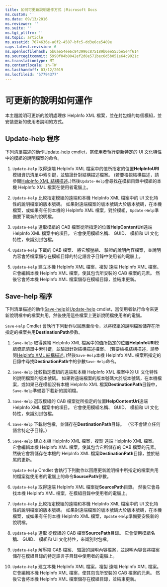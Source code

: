 ```yaml
---
title: 如何可更新說明運作方式 |Microsoft Docs
ms.custom: ''
ms.date: 09/13/2016
ms.reviewer: ''
ms.suite: ''
ms.tgt_pltfrm: ''
ms.topic: article
ms.assetid: 7674636e-a0f2-4587-bfc5-dd3e6ce5489e
caps.latest.revision: 6
ms.openlocfilehash: 5b6ae54ee6c843996c875189b6ee553be5e4f614
ms.sourcegitcommit: 5990f04b8042ef2d8e571bec6d5b051e64c9921c
ms.translationtype: MT
ms.contentlocale: zh-TW
ms.lasthandoff: 03/12/2019
ms.locfileid: "57794377"
---
```

# <a name="how-updatable-help-works"></a>可更新的說明如何運作

本主題說明可更新的說明處理序 HelpInfo XML 檔案，並在封包檔的每個模組，並安裝更新的使用者說明的方式。

## <a name="the-update-help-process"></a>Update-help 程序

下列清單描述的動作[Update-help](/powershell/module/Microsoft.PowerShell.Core/Update-Help) cmdlet，當使用者執行更新特定的 UI 文化特性中的模組的說明檔案的命令。

1. `Update-Help` 取得遠端 HelpInfo XML 檔案中的值所指定的位置**HelpInfoURI**模組資訊清單中索引鍵，並驗證針對結構描述檔案。 (若要檢視結構描述，請參閱[HelpInfo XML 結構描述](./helpinfo-xml-schema.md)。)然後`Update-Help`會尋找在模組目錄中模組的本機 HelpInfo XML 檔案在使用者電腦上。

2. `Update-Help` 比較指定模組的遠端和本機 HelpInfo XML 檔案中的 UI 文化特性的說明檔案的版本號碼。 如果對遠端檔案的版本號碼大於版本號碼，在本機檔案，或如果有任何本機的 HelpInfo XML 檔案，對於模組，`Update-Help`準備要下載新的說明檔。

3. `Update-Help` 選取模組的 CAB 檔案從所指定的位置**HelpContentUri**遠端 HelpInfo XML 檔案中的項目。 它會使用模組名稱、 GUID、 模組和 UI 文化特性，來識別封包檔。

4. `Update-Help` 下載的 CAB 檔案、 將它解壓縮、 驗證的說明內容檔案，並說明內容會將檔案儲存在模組目錄的特定語言子目錄中使用者的電腦上。

5. `Update-Help` 建立本機 HelpInfo XML 檔案，複製 遠端 HelpInfo XML 檔案。 它會編輯本機 HelpInfo XML 檔案，使其包含所安裝的 CAB 檔案的元素。 然後它會將本機 HelpInfo XML 檔案儲存在模組目錄，並結束更新。

## <a name="the-save-help-process"></a>Save-help 程序

下列清單描述的動作[Save-help](/powershell/module/Microsoft.PowerShell.Core/Save-Help)並[Update-help](/powershell/module/Microsoft.PowerShell.Core/Update-Help) cmdlet，當使用者執行命令來更新說明檔中的檔案共用，然後使用這些檔案上更新說明檔使用者的電腦。

`Save-Help` Cmdlet 會執行下列動作以回應至命令，以將模組的說明檔案儲存在所指定的檔案共用**DestinationPath**參數。

1. `Save-Help` 取得遠端 HelpInfo XML 檔案中的值所指定的位置**HelpInfoURI**模組資訊清單中索引鍵，並驗證針對結構描述檔案。 (若要檢視結構描述，請參閱[HelpInfo XML 結構描述](./helpinfo-xml-schema.md)。)然後`Save-Help`本機 HelpInfo XML 檔案所指定的目錄中尋找**DestinationPath**中的參數`Save-Help`命令。

2. `Save-Help` 比較指定模組的遠端和本機 HelpInfo XML 檔案中的 UI 文化特性的說明檔案的版本號碼。 如果對遠端檔案的版本號碼大於版本號碼，在本機檔案，或如果已在模組沒有本機 HelpInfo XML 檔案**DestinationPath**目錄中，`Save-Help`準備要下載新的說明檔。

3. `Save-Help` 選取模組的 CAB 檔案從所指定的位置**HelpContentUri**遠端 HelpInfo XML 檔案中的項目。 它會使用模組名稱、 GUID、 模組和 UI 文化特性，來識別封包檔。

4. `Save-Help` 下載封包檔，並儲存在**DestinationPath**目錄。 （它不會建立任何語言特定子目錄。）

5. `Save-Help` 建立本機 HelpInfo XML 檔案，複製 遠端 HelpInfo XML 檔案。 它會編輯本機 HelpInfo XML 檔案，使其包含它所儲存的 CAB 檔案的元素。 然後它會將儲存在本機的 HelpInfo XML 檔案**DestinationPath**目錄，並於結尾的更新。

   `Update-Help` Cmdlet 會執行下列動作以回應更新說明檔中所指定的檔案共用的檔案從使用者的電腦上的命令**SourcePath**參數。

1. `Update-Help` 取得遠端 HelpInfo XML 檔案從**SourcePath**目錄。 然後它會尋找本機 HelpInfo XML 檔案，在模組目錄中使用者的電腦上。

2. `Update-Help` 比較指定模組的遠端和本機 HelpInfo XML 檔案中的 UI 文化特性的說明檔案的版本號碼。 如果對遠端檔案的版本號碼大於版本號碼，在本機檔案，或如果有任何本機 HelpInfo XML 檔案，`Update-Help`準備要安裝新的說明檔。

3. `Update-Help` 選取 從模組的 CAB 檔案**SourcePath**目錄。 它會使用模組名稱、 GUID、 模組和 UI 文化特性，來識別封包檔。

4. `Update-Help` 解壓縮 CAB 檔案、 驗證的說明內容檔案，並說明內容會將檔案儲存在模組目錄的特定語言子目錄中使用者的電腦上。

5. `Update-Help` 建立本機 HelpInfo XML 檔案，複製 遠端 HelpInfo XML 檔案。 它會編輯本機 HelpInfo XML 檔案，使其包含所安裝的 CAB 檔案的元素。 然後它會將本機 HelpInfo XML 檔案儲存在模組目錄，並結束更新。